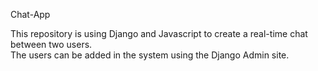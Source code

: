 Chat-App

This repository is using Django and Javascript to create a real-time chat between two users.    
The users can be added in the system using the Django Admin site.   
